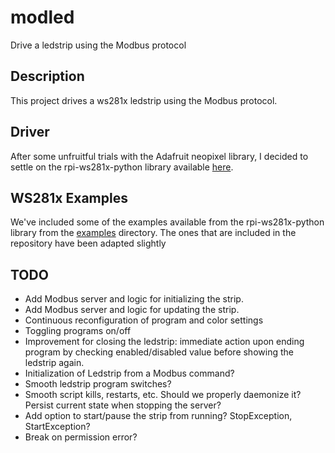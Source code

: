 # modled

Drive a ledstrip using the Modbus protocol

## Description

This project drives a ws281x ledstrip using the Modbus protocol.

## Driver

After some unfruitful trials with the Adafruit neopixel library, I decided to 
settle on the rpi-ws281x-python library available [here](https://github.com/rpi-ws281x/rpi-ws281x-python).

## WS281x Examples

We've included some of the examples available from the rpi-ws281x-python library from the [examples](https://github.com/rpi-ws281x/rpi-ws281x-python/tree/master/examples) directory.
The ones that are included in the repository have been adapted slightly

## TODO

* Add Modbus server and logic for initializing the strip.
* Add Modbus server and logic for updating the strip.
* Continuous reconfiguration of program and color settings
* Toggling programs on/off
* Improvement for closing the ledstrip: immediate action upon ending program by checking enabled/disabled value before showing the ledstrip again.
* Initialization of Ledstrip from a Modbus command?
* Smooth ledstrip program switches?
* Smooth script kills, restarts, etc. Should we properly daemonize it? Persist current state when stopping the server?
* Add option to start/pause the strip from running? StopException, StartException?
* Break on permission error?